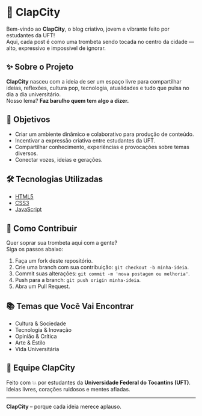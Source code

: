 # 👏 ClapCity

Bem-vindo ao **ClapCity**, o blog criativo, jovem e vibrante feito por estudantes da UFT!  
Aqui, cada post é como uma trombeta sendo tocada no centro da cidade — alto, expressivo e impossível de ignorar.

## ✨ Sobre o Projeto

**ClapCity** nasceu com a ideia de ser um espaço livre para compartilhar ideias, reflexões, cultura pop, tecnologia, atualidades e tudo que pulsa no dia a dia universitário.  
Nosso lema? **Faz barulho quem tem algo a dizer.**  

## 🎯 Objetivos

- Criar um ambiente dinâmico e colaborativo para produção de conteúdo.
- Incentivar a expressão criativa entre estudantes da UFT.
- Compartilhar conhecimento, experiências e provocações sobre temas diversos.
- Conectar vozes, ideias e gerações.

## 🛠️ Tecnologias Utilizadas

- [HTML5](https://developer.mozilla.org/pt-BR/docs/Web/HTML)
- [CSS3](https://developer.mozilla.org/pt-BR/docs/Web/CSS)
- [JavaScript](https://developer.mozilla.org/pt-BR/docs/Web/JavaScript)  


## 🚀 Como Contribuir

Quer soprar sua trombeta aqui com a gente?  
Siga os passos abaixo:

1. Faça um fork deste repositório.
2. Crie uma branch com sua contribuição: `git checkout -b minha-ideia`.
3. Commit suas alterações: `git commit -m 'nova postagem ou melhoria'`.
4. Push para a branch: `git push origin minha-ideia`.
5. Abra um Pull Request.

## 📚 Temas que Você Vai Encontrar

- Cultura & Sociedade
- Tecnologia & Inovação
- Opinião & Crítica
- Arte & Estilo
- Vida Universitária

## 📣 Equipe ClapCity

Feito com 💥 por estudantes da **Universidade Federal do Tocantins (UFT)**.  
Ideias livres, corações ruidosos e mentes afiadas.

---

**ClapCity** – porque cada ideia merece aplauso.
